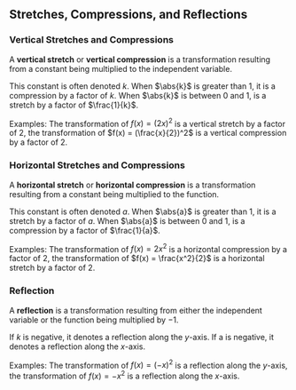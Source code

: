 Stretches, Compressions, and Reflections
-------

### Vertical Stretches and Compressions

A **vertical stretch** or **vertical compression** is a transformation resulting from a constant being multiplied to the independent variable.

This constant is often denoted $k$. When $\abs{k}$ is greater than 1, it is a compression by a factor of $k$. When $\abs{k}$ is between 0 and 1, is a stretch by a factor of $\frac{1}{k}$.
 
Examples: The transformation of $f(x) = (2x)^2$ is a vertical stretch by a factor of 2, the transformation of $f(x) = (\frac{x}{2})^2$ is a vertical compression by a factor of 2.
 
 
### Horizontal Stretches and Compressions

A **horizontal stretch** or **horizontal compression** is a transformation resulting from a constant being multiplied to the function.

This constant is often denoted $a$. When $\abs{a}$ is greater than 1, it is a stretch by a factor of $a$. When $\abs{a}$ is between 0 and 1, is a compression by a factor of $\frac{1}{a}$.
 
Examples: The transformation of $f(x) = 2x^2$ is a horizontal compression by a factor of 2, the transformation of $f(x) = \frac{x^2}{2}$ is a horizontal stretch by a factor of 2.


### Reflection

A **reflection** is a transformation resulting from either the independent variable or the function being multiplied by $-1$.

If $k$ is negative, it denotes a reflection along the $y$-axis. If a is negative, it denotes a reflection along the $x$-axis.

Examples: The transformation of $f(x) = (-x)^2$ is a reflection along the $y$-axis, the transformation of $f(x) = -x^2$ is a reflection along the $x$-axis.